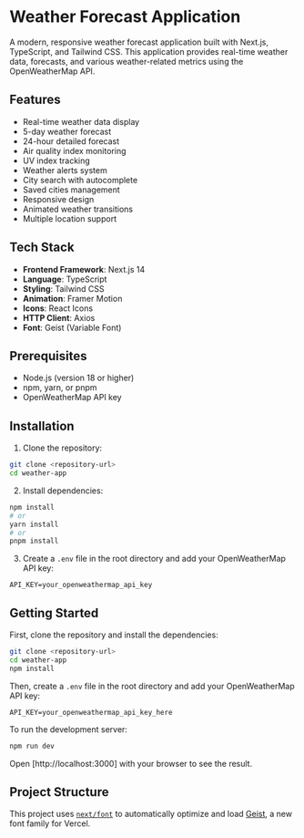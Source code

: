 # Weather Forecast Application

A modern, responsive weather forecast application built with Next.js, TypeScript, and Tailwind CSS. This application provides real-time weather data, forecasts, and various weather-related metrics using the OpenWeatherMap API.

## Features

- Real-time weather data display
- 5-day weather forecast
- 24-hour detailed forecast
- Air quality index monitoring
- UV index tracking
- Weather alerts system
- City search with autocomplete
- Saved cities management
- Responsive design
- Animated weather transitions
- Multiple location support

## Tech Stack

- **Frontend Framework**: Next.js 14
- **Language**: TypeScript
- **Styling**: Tailwind CSS
- **Animation**: Framer Motion
- **Icons**: React Icons
- **HTTP Client**: Axios
- **Font**: Geist (Variable Font)

## Prerequisites

- Node.js (version 18 or higher)
- npm, yarn, or pnpm
- OpenWeatherMap API key

## Installation

1. Clone the repository:

```bash
git clone <repository-url>
cd weather-app
```

2. Install dependencies:
```bash
npm install
# or
yarn install
# or
pnpm install
```

3. Create a `.env` file in the root directory and add your OpenWeatherMap API key:
```env
API_KEY=your_openweathermap_api_key
```

## Getting Started

First, clone the repository and install the dependencies:

```bash
git clone <repository-url>
cd weather-app
npm install
```

Then, create a `.env` file in the root directory and add your OpenWeatherMap API key:

`API_KEY=your_openweathermap_api_key_here`

To run the development server:

```bash
npm run dev
```

Open [http://localhost:3000] with your browser to see the result.

## Project Structure

This project uses [`next/font`](https://nextjs.org/docs/app/building-your-application/optimizing/fonts) to automatically optimize and load [Geist](https://vercel.com/font), a new font family for Vercel.
